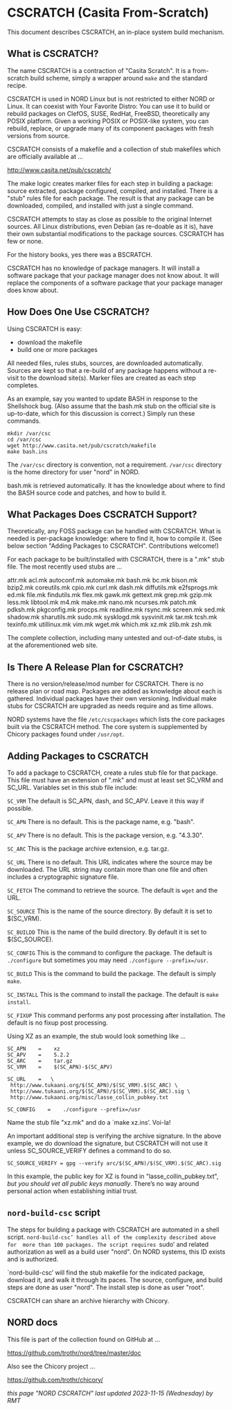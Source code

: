 # CSCRATCH (Casita From-Scratch)

This document describes CSCRATCH, an in-place system build mechanism.

## What is CSCRATCH?

The name CSCRATCH is a contraction of "Casita Scratch". 
It is a from-scratch build scheme, simply a wrapper around `make` and the standard recipe.

CSCRATCH is used in NORD Linux but is not restricted to either NORD or Linux. 
It can coexist with Your Favorite Distro: You can use it to build or rebuild 
packages on ClefOS, SUSE, RedHat, FreeBSD, theoretically any POSIX platform. 
Given a working POSIX or POSIX-like system, you can rebuild, replace, 
or upgrade many of its component packages with fresh versions from source. 

CSCRATCH consists of a makefile and a collection of stub makefiles 
which are officially available at ... 

http://www.casita.net/pub/cscratch/

The make logic creates marker files for each step in building a package: 
source extracted, package configured, compiled, and installed. There is 
a "stub" rules file for each package. The result is that any package 
can be downloaded, compiled, and installed with just a single command. 

CSCRATCH attempts to stay as close as possible to the original Internet 
sources. All Linux distributions, even Debian (as re-doable as it is), 
have their own substantial modifications to the package sources. 
CSCRATCH has few or none. 

For the history books, yes there was a BSCRATCH. 

CSCRATCH has no knowledge of package managers. It will install a software 
package that your package manager does not know about. It will replace 
the components of a software package that your package manager does know about. 

## How Does One Use CSCRATCH?

Using CSCRATCH is easy: 

* download the makefile 
* build one or more packages 

All needed files, rules stubs, sources, are downloaded automatically. 
Sources are kept so that a re-build of any package happens without a 
re-visit to the download site(s). Marker files are created as each 
step completes. 

As an example, say you wanted to update BASH in response to the Shellshock 
bug. (Also assume that the bash.mk stub on the official site is up-to-date, 
which for this discussion is correct.) Simply run these commands. 

    mkdir /var/csc
    cd /var/csc
    wget http://www.casita.net/pub/cscratch/makefile
    make bash.ins

The `/var/csc` directory is convention, not a requirement. 
`/var/csc` directory is the home directory for user "nord" in NORD. 

bash.mk is retrieved automatically. 
It has the knowledge about where to find the BASH source code and patches, 
and how to build it. 

## What Packages Does CSCRATCH Support?

Theoretically, any FOSS package can be handled with CSCRATCH. 
What is needed is per-package knowledge: where to find it, how to compile it. 
(See below section "Adding Packages to CSCRATCH". Contributions welcome!) 

For each package to be built/installed with CSCRATCH, there is a 
".mk" stub file. The most recently used stubs are ...

 attr.mk acl.mk autoconf.mk automake.mk bash.mk bc.mk bison.mk bzip2.mk
 coreutils.mk cpio.mk curl.mk dash.mk diffutils.mk e2fsprogs.mk ed.mk
 file.mk findutils.mk flex.mk gawk.mk gettext.mk grep.mk gzip.mk less.mk
 libtool.mk m4.mk make.mk nano.mk ncurses.mk patch.mk pdksh.mk pkgconfig.mk
 procps.mk readline.mk rsync.mk screen.mk sed.mk shadow.mk sharutils.mk
 sudo.mk sysklogd.mk sysvinit.mk tar.mk tcsh.mk texinfo.mk utillinux.mk
 vim.mk wget.mk which.mk xz.mk zlib.mk zsh.mk

The complete collection, including many untested and out-of-date stubs, 
is at the aforementioned web site. 

## Is There A Release Plan for CSCRATCH?

There is no version/release/mod number for CSCRATCH. 
There is no release plan or road map. 
Packages are added as knowledge about each is gathered. 
Individual packages have their own versioning. 
Individual make stubs for CSCRATCH are upgraded as needs require and as time allows. 

NORD systems have the file `/etc/cscpackages` which lists
the core packages built via the CSCRATCH method. The core system
is supplemented by Chicory packages found under `/usr/opt`.

## Adding Packages to CSCRATCH

To add a package to CSCRATCH, create a rules stub file for that package. 
This file must have an extension of ".mk" and must at least set SC_VRM 
and SC_URL.  Variables set in this stub file include: 

`SC_VRM`
The default is SC_APN, dash, and SC_APV. Leave it this way if possible. 

`SC_APN`
There is no default. This is the package name, e.g. "bash". 

`SC_APV`
There is no default. This is the package version, e.g. "4.3.30". 

`SC_ARC`
This is the package archive extension, e.g. tar.gz. 

`SC_URL`
There is no default.  This URL indicates where the source may be downloaded. 
The URL string may contain more than one file and often includes a 
cryptographic signature file. 

`SC_FETCH`
The command to retrieve the source. The default is `wget` and the URL.

`SC_SOURCE`
This is the name of the source directory. By default it is set to $(SC_VRM). 

`SC_BUILDD`
This is the name of the build directory. By default it is set to $(SC_SOURCE). 

`SC_CONFIG`
This is the command to configure the package. The default is `./configure`
but sometimes you may need `./configure --prefix=/usr`.

`SC_BUILD`
This is the command to build the package. The default is simply `make`.

`SC_INSTALL`
This is the command to install the package. The default is `make install`.

`SC_FIXUP`
This command performs any post processing after installation. 
The default is no fixup post processing. 

Using XZ as an example, the stub would look something like ... 

    SC_APN    =    xz
    SC_APV    =    5.2.2
    SC_ARC    =    tar.gz
    SC_VRM    =    $(SC_APN)-$(SC_APV)

    SC_URL    =   \
     http://www.tukaani.org/$(SC_APN)/$(SC_VRM).$(SC_ARC) \
     http://www.tukaani.org/$(SC_APN)/$(SC_VRM).$(SC_ARC).sig \
     http://www.tukaani.org/misc/lasse_collin_pubkey.txt

    SC_CONFIG    =    ./configure --prefix=/usr

Name the stub file "xz.mk" and do a `make xz.ins’. Voi-la! 

An important additional step is verifying the archive signature. 
In the above example, we do download the signature, but CSCRATCH 
will not use it unless SC_SOURCE_VERIFY defines a command to do so. 

    SC_SOURCE_VERIFY = gpg --verify arc/$(SC_APN)/$(SC_VRM).$(SC_ARC).sig

In this example, the public key for XZ is found in "lasse_collin_pubkey.txt", 
*but you should vet all public keys manually*. There’s no way around personal 
action when establishing initial trust. 

## `nord-build-csc` script

The steps for building a package with CSCRATCH are automated in a shell script. 
`nord-build-csc’ handles all of the complexity described above for 
more than 100 packages. The script requires `sudo’ and related authorization 
as well as a build user "nord". On NORD systems, this ID exists and is authorized. 

`nord-build-csc’ will find the stub makefile for the indicated package, 
download it, and walk it through its paces. The source, configure, and 
build steps are done as user "nord". The install step is done as user "root". 

CSCRATCH can share an archive hierarchy with Chicory. 

## NORD docs

This file is part of the collection found on GitHub at ...

https://github.com/trothr/nord/tree/master/doc

Also see the Chicory project ...

https://github.com/trothr/chicory/

*this page "NORD CSCRATCH" last updated 2023-11-15 (Wednesday) by RMT*


